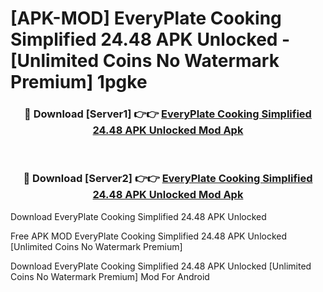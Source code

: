 # [APK-MOD] EveryPlate  Cooking Simplified 24.48 APK Unlocked - [Unlimited Coins No Watermark Premium] 1pgke



<div align="center">
<h3>🔴 Download [Server1] 👉👉 <a href="https://momento.my/?title=EveryPlate__Cooking_Simplified_24.48_APK_Unlocked">EveryPlate  Cooking Simplified 24.48 APK Unlocked Mod Apk</a></h3><br>

<h3>🔴 Download [Server2] 👉👉 <a href="https://momento.my/?title=EveryPlate__Cooking_Simplified_24.48_APK_Unlocked">EveryPlate  Cooking Simplified 24.48 APK Unlocked Mod Apk</a></h3>
</div>



Download EveryPlate  Cooking Simplified 24.48 APK Unlocked 

Free APK MOD EveryPlate  Cooking Simplified 24.48 APK Unlocked [Unlimited Coins No Watermark Premium]

Download EveryPlate  Cooking Simplified 24.48 APK Unlocked [Unlimited Coins No Watermark Premium] Mod For Android
